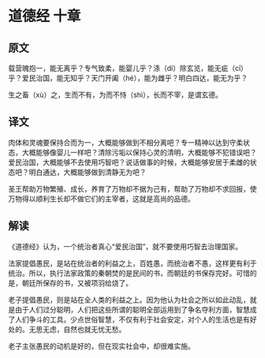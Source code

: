 # 道德经 十章

## 原文

载营魄抱一，能无离乎？专气致柔，能婴儿乎？涤（dí）除玄览，能无疵（cī）乎？爱民治国，能无知乎？天门开阖（hé），能为雌乎？明白四达，能无为乎？

生之畜（xù）之，生而不有，为而不恃（shì），长而不宰，是谓玄德。

## 译文

肉体和灵魂要保持合而为一，大概能够做到不相分离吧？专一精神以达到守柔状态，大概能够像婴儿一样吧？清除污垢以保持心灵的清明，大概能够不犯错误吧？爱民治国，大概能够不去使用巧智吧？说话做事的时候，大概能够安居于柔雌的状态吧？明白通达，大概能够做到清静无为吧？

圣王帮助万物繁殖、成长，养育了万物却不据为己有，帮助了万物却不求回报，使万物得以顺利生长却不做它们的主宰者，这就是高尚的品德。

## 解读

《道德经》认为，一个统治者真心“爱民治国”，就不要使用巧智去治理国家。

法家提倡愚民，是站在统治者的利益之上，百姓愚，而统治者不愚，这样更有利于统治。所以，执行法家政策的秦朝焚的是民间的书，而朝廷的书保存完好。可惜的是，朝廷所保存的书，又被项羽给烧了。

老子提倡愚民，则是站在全人类的利益之上。因为他认为社会之所以如此动乱，就是由于人们过分聪明，人们把这些所谓的聪明全部运用到了争名夺利方面，智慧成了人们争斗的工具。少点世俗智慧，不仅有利于社会安定，对个人的生活也是有好处的。无思无虑，自然也就无忧无愁。

老子主张愚民的动机是好的，但在现实社会中，却很难实施。